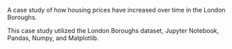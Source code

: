 A case study of how housing prices have increased over time in the London Boroughs.

This case study utilized the London Boroughs dataset, Jupyter Notebook, Pandas, Numpy, and Matplotlib.
